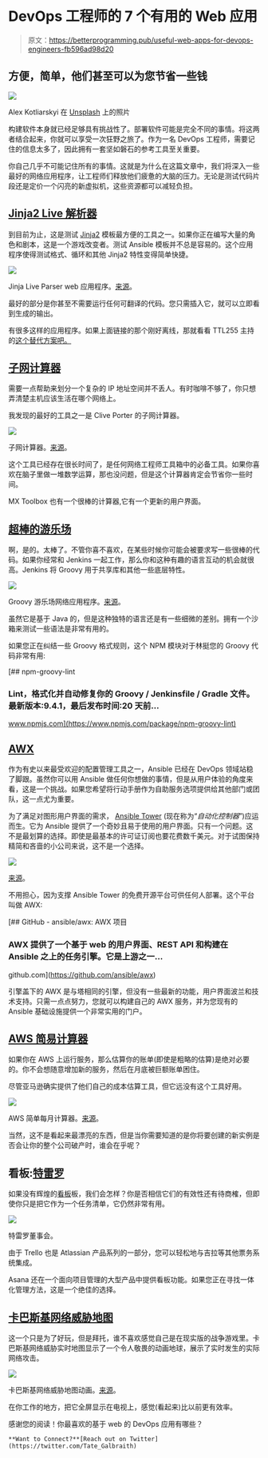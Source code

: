 # DevOps 工程师的 7 个有用的 Web 应用

> 原文：<https://betterprogramming.pub/useful-web-apps-for-devops-engineers-fb596ad98d20>

## 方便，简单，他们甚至可以为您节省一些钱

![](img/08e75bf4bd4be479bed34c10749f4ca4.png)

Alex Kotliarskyi 在 [Unsplash](https://unsplash.com/s/photos/hacker?utm_source=unsplash&utm_medium=referral&utm_content=creditCopyText) 上的照片

构建软件本身就已经足够具有挑战性了。部署软件可能是完全不同的事情。将这两者结合起来，你就可以享受一次狂野之旅了。作为一名 DevOps 工程师，需要记住的信息太多了，因此拥有一套坚如磐石的参考工具至关重要。

你自己几乎不可能记住所有的事情。这就是为什么在这篇文章中，我们将深入一些最好的网络应用程序，让工程师们释放他们疲惫的大脑的压力。无论是测试代码片段还是定价一个闪亮的新虚拟机，这些资源都可以减轻负担。

## [Jinja2 Live 解析器](https://cryptic-cliffs-32040.herokuapp.com/)

到目前为止，这是测试 [Jinja2](https://en.wikipedia.org/wiki/Jinja_(template_engine)) 模板最方便的工具之一。如果你正在编写大量的角色和剧本，这是一个游戏改变者。测试 Ansible 模板并不总是容易的。这个应用程序使得测试格式、循环和其他 Jinja2 特性变得简单快捷。

![](img/83c9104629d972c97699d47e2a8b0c47.png)

Jinja Live Parser web 应用程序。[来源](https://cryptic-cliffs-32040.herokuapp.com/)。

最好的部分是你甚至不需要运行任何可翻译的代码。您只需插入它，就可以立即看到生成的输出。

有很多这样的应用程序。如果上面链接的那个刚好离线，那就看看 TTL255 主持的[这个替代方案吧。](https://j2live.ttl255.com/)

## [子网计算器](https://www.subnet-calculator.com/)

需要一点帮助来划分一个复杂的 IP 地址空间并不丢人。有时咖啡不够了，你只想弄清楚主机应该生活在哪个网络上。

我发现的最好的工具之一是 Clive Porter 的子网计算器。

![](img/0fc066498c221a826cf6135d44f450ad.png)

子网计算器。[来源](https://www.subnet-calculator.com/)。

这个工具已经存在很长时间了，是任何网络工程师工具箱中的必备工具。如果你喜欢在脑子里做一堆数学运算，那也没问题，但是这个计算器肯定会节省你一些时间。

MX Toolbox 也有一个很棒的计算器,它有一个更新的用户界面。

## [超棒的游乐场](https://groovyide.com/playground)

啊，是的。太棒了。不管你喜不喜欢，在某些时候你可能会被要求写一些很棒的代码。如果你经常和 Jenkins 一起工作，那么你和这种有趣的语言互动的机会就很高。Jenkins 将 Groovy 用于共享库和其他一些底层特性。

![](img/b2ed7db73a12b3ee83eba06be4e73442.png)

Groovy 游乐场网络应用程序。[来源](https://groovyide.com/playground)。

虽然它是基于 Java 的，但是这种独特的语言还是有一些细微的差别。拥有一个沙箱来测试一些语法是非常有用的。

如果您正在纠结一些 Groovy 格式规则，这个 NPM 模块对于林挺您的 Groovy 代码非常有用:

[](https://www.npmjs.com/package/npm-groovy-lint) [## npm-groovy-lint

### Lint，格式化并自动修复你的 Groovy / Jenkinsfile / Gradle 文件。最新版本:9.4.1，最后发布时间:20 天前…

www.npmjs.com](https://www.npmjs.com/package/npm-groovy-lint) 

## [AWX](https://github.com/ansible/awx)

作为有史以来最受欢迎的配置管理工具之一，Ansible 已经在 DevOps 领域站稳了脚跟。虽然你可以用 Ansible 做任何你想做的事情，但是从用户体验的角度来看，这是一个挑战。如果您希望将行动手册作为自助服务选项提供给其他部门或团队，这一点尤为重要。

为了满足对图形用户界面的需求， [Ansible Tower](https://www.ansible.com/products/controller) (现在称为“*自动化控制器*”)应运而生。它为 Ansible 提供了一个奇妙且易于使用的用户界面。只有一个问题。这不是最划算的选择。即使是最基本的许可证订阅也要花费数千美元。对于试图保持精简和吝啬的小公司来说，这不是一个选择。

![](img/3afd8fb45bfb750ac3b21126f74d8b3c.png)

[来源](https://github.com/ansible/awx)。

不用担心，因为支撑 Ansible Tower 的免费开源平台可供任何人部署。这个平台叫做 AWX:

[](https://github.com/ansible/awx) [## GitHub - ansible/awx: AWX 项目

### AWX 提供了一个基于 web 的用户界面、REST API 和构建在 Ansible 之上的任务引擎。它是上游之一…

github.com](https://github.com/ansible/awx) 

引擎盖下的 AWX 是与塔相同的引擎，但没有一些最新的功能，用户界面波兰和技术支持。只需一点点努力，您就可以构建自己的 AWX 服务，并为您现有的 Ansible 基础设施提供一个非常实用的门户。

## [AWS 简易计算器](https://calculator.s3.amazonaws.com/index.html)

如果你在 AWS 上运行服务，那么估算你的账单(即使是粗略的估算)是绝对必要的。你不会想随意增加新的服务，然后在月底被巨额账单困住。

尽管亚马逊确实提供了他们自己的成本估算工具，但它远没有这个工具好用。

![](img/4e122fd7fa15e36bb15f5c3c5de43907.png)

AWS 简单每月计算器。[来源](https://calculator.s3.amazonaws.com/index.html)。

当然，这不是看起来最漂亮的东西，但是当你需要知道的是你将要创建的新实例是否会让你的整个公司破产时，谁会在乎呢？

## 看板:[特雷罗](https://trello.com/)

如果没有辉煌的[看板](https://en.wikipedia.org/wiki/Kanban_(development))板，我们会怎样？你是否相信它们的有效性还有待商榷，但即使你只是把它作为一个任务清单，它仍然非常有用。

![](img/f78bb8fb658d2136fccd6d61c75db893.png)

特雷罗董事会。

由于 Trello 也是 Atlassian 产品系列的一部分，您可以轻松地与吉拉等其他票务系统集成。

Asana 还在一个面向项目管理的大型产品中提供看板功能。如果您正在寻找一体化管理方法，这是一个绝佳的选择。

## [卡巴斯基网络威胁地图](https://cybermap.kaspersky.com/)

这一个只是为了好玩，但是拜托，谁不喜欢感觉自己是在现实版的战争游戏里。卡巴斯基网络威胁实时地图显示了一个令人敬畏的动画地球，展示了实时发生的实际网络攻击。

![](img/8e84e193c1b243a956354cc89de2943c.png)

卡巴斯基网络威胁地图动画。[来源](https://cybermap.kaspersky.com/)。

在你工作的地方，把它全屏显示在电视上，感觉(看起来)比以前更有效率。

感谢您的阅读！你最喜欢的基于 web 的 DevOps 应用有哪些？

```
**Want to Connect?**[Reach out on Twitter](https://twitter.com/Tate_Galbraith)
```